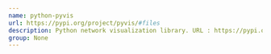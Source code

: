 ```yaml
---
name: python-pyvis
url: https://pypi.org/project/pyvis/#files
description: Python network visualization library. URL : https://pypi.org/project/pyvis/#files Groups : None
group: None
---
```


